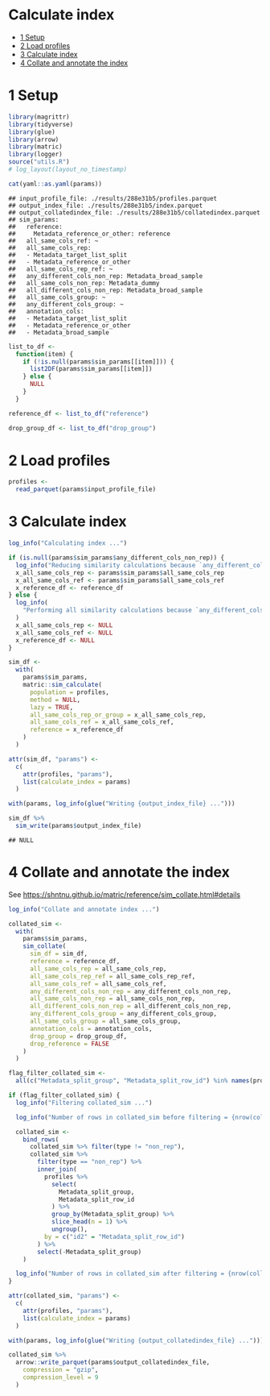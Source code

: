 Calculate index
================

- [1 Setup](#1-setup)
- [2 Load profiles](#2-load-profiles)
- [3 Calculate index](#3-calculate-index)
- [4 Collate and annotate the index](#4-collate-and-annotate-the-index)

# 1 Setup

``` r
library(magrittr)
library(tidyverse)
library(glue)
library(arrow)
library(matric)
library(logger)
source("utils.R")
# log_layout(layout_no_timestamp)
```

``` r
cat(yaml::as.yaml(params))
```

    ## input_profile_file: ./results/288e31b5/profiles.parquet
    ## output_index_file: ./results/288e31b5/index.parquet
    ## output_collatedindex_file: ./results/288e31b5/collatedindex.parquet
    ## sim_params:
    ##   reference:
    ##     Metadata_reference_or_other: reference
    ##   all_same_cols_ref: ~
    ##   all_same_cols_rep:
    ##   - Metadata_target_list_split
    ##   - Metadata_reference_or_other
    ##   all_same_cols_rep_ref: ~
    ##   any_different_cols_non_rep: Metadata_broad_sample
    ##   all_same_cols_non_rep: Metadata_dummy
    ##   all_different_cols_non_rep: Metadata_broad_sample
    ##   all_same_cols_group: ~
    ##   any_different_cols_group: ~
    ##   annotation_cols:
    ##   - Metadata_target_list_split
    ##   - Metadata_reference_or_other
    ##   - Metadata_broad_sample

``` r
list_to_df <-
  function(item) {
    if (!is.null(params$sim_params[[item]])) {
      list2DF(params$sim_params[[item]])
    } else {
      NULL
    }
  }

reference_df <- list_to_df("reference")

drop_group_df <- list_to_df("drop_group")
```

# 2 Load profiles

``` r
profiles <-
  read_parquet(params$input_profile_file)
```

# 3 Calculate index

``` r
log_info("Calculating index ...")

if (is.null(params$sim_params$any_different_cols_non_rep)) {
  log_info("Reducing similarity calculations because `any_different_cols_non_rep` is NULL ...")
  x_all_same_cols_rep <- params$sim_params$all_same_cols_rep
  x_all_same_cols_ref <- params$sim_params$all_same_cols_ref
  x_reference_df <- reference_df
} else {
  log_info(
    "Performing all similarity calculations because `any_different_cols_non_rep` is not NULL ..."
  )
  x_all_same_cols_rep <- NULL
  x_all_same_cols_ref <- NULL
  x_reference_df <- NULL
}

sim_df <-
  with(
    params$sim_params,
    matric::sim_calculate(
      population = profiles,
      method = NULL,
      lazy = TRUE,
      all_same_cols_rep_or_group = x_all_same_cols_rep,
      all_same_cols_ref = x_all_same_cols_ref,
      reference = x_reference_df
    )
  )
```

``` r
attr(sim_df, "params") <-
  c(
    attr(profiles, "params"),
    list(calculate_index = params)
  )
```

``` r
with(params, log_info(glue("Writing {output_index_file} ...")))

sim_df %>%
  sim_write(params$output_index_file)
```

    ## NULL

# 4 Collate and annotate the index

See <https://shntnu.github.io/matric/reference/sim_collate.html#details>

``` r
log_info("Collate and annotate index ...")

collated_sim <-
  with(
    params$sim_params,
    sim_collate(
      sim_df = sim_df,
      reference = reference_df,
      all_same_cols_rep = all_same_cols_rep,
      all_same_cols_rep_ref = all_same_cols_rep_ref,
      all_same_cols_ref = all_same_cols_ref,
      any_different_cols_non_rep = any_different_cols_non_rep,
      all_same_cols_non_rep = all_same_cols_non_rep,
      all_different_cols_non_rep = all_different_cols_non_rep,
      any_different_cols_group = any_different_cols_group,
      all_same_cols_group = all_same_cols_group,
      annotation_cols = annotation_cols,
      drop_group = drop_group_df,
      drop_reference = FALSE
    )
  )
```

``` r
flag_filter_collated_sim <-
  all(c("Metadata_split_group", "Metadata_split_row_id") %in% names(profiles))

if (flag_filter_collated_sim) {
  log_info("Filtering collated_sim ...")

  log_info("Number of rows in collated_sim before filtering = {nrow(collated_sim)}")

  collated_sim <-
    bind_rows(
      collated_sim %>% filter(type != "non_rep"),
      collated_sim %>%
        filter(type == "non_rep") %>%
        inner_join(
          profiles %>%
            select(
              Metadata_split_group,
              Metadata_split_row_id
            ) %>%
            group_by(Metadata_split_group) %>%
            slice_head(n = 1) %>%
            ungroup(),
          by = c("id2" = "Metadata_split_row_id")
        ) %>%
        select(-Metadata_split_group)
    )

  log_info("Number of rows in collated_sim after filtering = {nrow(collated_sim)}")
}
```

``` r
attr(collated_sim, "params") <-
  c(
    attr(profiles, "params"),
    list(calculate_index = params)
  )
```

``` r
with(params, log_info(glue("Writing {output_collatedindex_file} ...")))

collated_sim %>%
  arrow::write_parquet(params$output_collatedindex_file,
    compression = "gzip",
    compression_level = 9
  )
```
